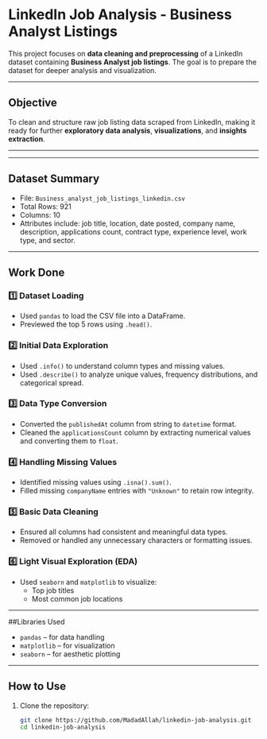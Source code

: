 # LinkedIn Job Analysis - Business Analyst Listings

This project focuses on **data cleaning and preprocessing** of a LinkedIn dataset containing **Business Analyst job listings**. The goal is to prepare the dataset for deeper analysis and visualization.

---

## Objective

To clean and structure raw job listing data scraped from LinkedIn, making it ready for further **exploratory data analysis**, **visualizations**, and **insights extraction**.

---


---

## Dataset Summary

- File: `Business_analyst_job_listings_linkedin.csv`
- Total Rows: 921
- Columns: 10
- Attributes include: job title, location, date posted, company name, description, applications count, contract type, experience level, work type, and sector.

---

## Work Done

### 1️⃣ Dataset Loading
- Used `pandas` to load the CSV file into a DataFrame.
- Previewed the top 5 rows using `.head()`.

### 2️⃣ Initial Data Exploration
- Used `.info()` to understand column types and missing values.
- Used `.describe()` to analyze unique values, frequency distributions, and categorical spread.

### 3️⃣ Data Type Conversion
- Converted the `publishedAt` column from string to `datetime` format.
- Cleaned the `applicationsCount` column by extracting numerical values and converting them to `float`.

### 4️⃣ Handling Missing Values
- Identified missing values using `.isna().sum()`.
- Filled missing `companyName` entries with `"Unknown"` to retain row integrity.

### 5️⃣ Basic Data Cleaning
- Ensured all columns had consistent and meaningful data types.
- Removed or handled any unnecessary characters or formatting issues.

### 6️⃣ Light Visual Exploration (EDA)
- Used `seaborn` and `matplotlib` to visualize:
  - Top job titles
  - Most common job locations

---

##Libraries Used

- `pandas` – for data handling
- `matplotlib` – for visualization
- `seaborn` – for aesthetic plotting

---

## How to Use

1. Clone the repository:
   ```bash
   git clone https://github.com/MadadAllah/linkedin-job-analysis.git
   cd linkedin-job-analysis
